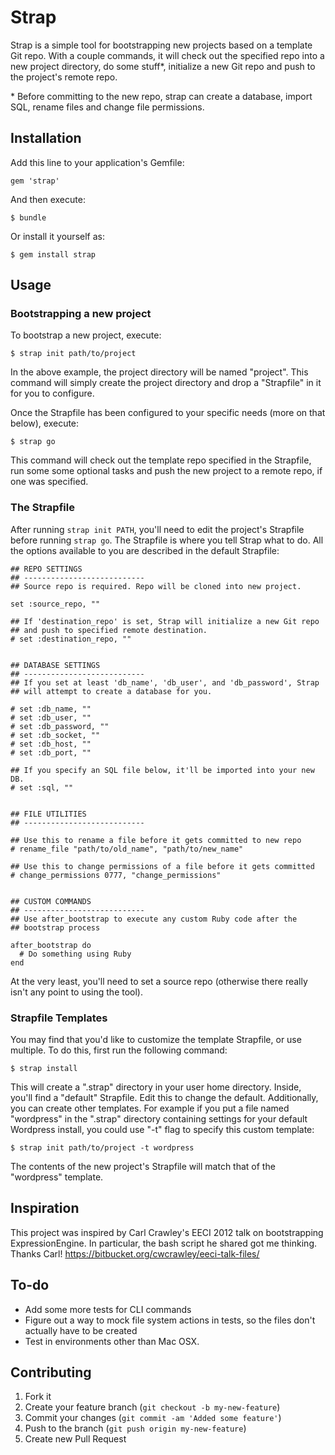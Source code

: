 # Strap

Strap is a simple tool for bootstrapping new projects based on a template Git repo. With a couple commands, it will check out the
specified repo into a new project directory, do some stuff*, initialize a new Git repo and push to the project's remote repo. 

\* Before committing to the new repo, strap can create a database, import SQL, rename files and change file permissions.

## Installation

Add this line to your application's Gemfile:

    gem 'strap'

And then execute:

    $ bundle

Or install it yourself as:

    $ gem install strap

## Usage

### Bootstrapping a new project

To bootstrap a new project, execute:

    $ strap init path/to/project
    
In the above example, the project directory will be named "project". This command will simply create the project directory and
drop a "Strapfile" in it for you to configure. 

Once the Strapfile has been configured to your specific needs (more on that below), execute:

    $ strap go
    
This command will check out the template repo specified in the Strapfile, run some some optional tasks and push the new project
to a remote repo, if one was specified. 

### The Strapfile

After running `strap init PATH`, you'll need to edit the project's Strapfile before running `strap go`. The Strapfile is where 
you tell Strap what to do. All the options available to you are described in the default Strapfile:

    ## REPO SETTINGS
    ## ---------------------------
    ## Source repo is required. Repo will be cloned into new project.

    set :source_repo, ""

    ## If 'destination_repo' is set, Strap will initialize a new Git repo
    ## and push to specified remote destination.
    # set :destination_repo, ""


    ## DATABASE SETTINGS
    ## ---------------------------
    ## If you set at least 'db_name', 'db_user', and 'db_password', Strap
    ## will attempt to create a database for you.

    # set :db_name, ""
    # set :db_user, ""
    # set :db_password, ""
    # set :db_socket, ""
    # set :db_host, ""
    # set :db_port, ""

    ## If you specify an SQL file below, it'll be imported into your new DB.
    # set :sql, ""


    ## FILE UTILITIES
    ## ---------------------------

    ## Use this to rename a file before it gets committed to new repo
    # rename_file "path/to/old_name", "path/to/new_name"

    ## Use this to change permissions of a file before it gets committed
    # change_permissions 0777, "change_permissions"


    ## CUSTOM COMMANDS
    ## ---------------------------
    ## Use after_bootstrap to execute any custom Ruby code after the
    ## bootstrap process

    after_bootstrap do
      # Do something using Ruby
    end

At the very least, you'll need to set a source repo (otherwise there really isn't any point to using the tool). 

### Strapfile Templates

You may find that you'd like to customize the template Strapfile, or use multiple. To do this, first run the 
following command:

    $ strap install

This will create a ".strap" directory in your user home directory. Inside, you'll find a "default" Strapfile. 
Edit this to change the default. Additionally, you can create other templates. For example if you put a 
file named "wordpress" in the ".strap" directory containing settings for your default Wordpress install, you 
could use "-t" flag to specify this custom template:

    $ strap init path/to/project -t wordpress

The contents of the new project's Strapfile will match that of the "wordpress" template. 

## Inspiration

This project was inspired by Carl Crawley's EECI 2012 talk on bootstrapping ExpressionEngine. In particular, the bash script 
he shared got me thinking. Thanks Carl! https://bitbucket.org/cwcrawley/eeci-talk-files/

## To-do

* Add some more tests for CLI commands
* Figure out a way to mock file system actions in tests, so the files don't actually have to be created
* Test in environments other than Mac OSX.

## Contributing

1. Fork it
2. Create your feature branch (`git checkout -b my-new-feature`)
3. Commit your changes (`git commit -am 'Added some feature'`)
4. Push to the branch (`git push origin my-new-feature`)
5. Create new Pull Request
